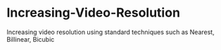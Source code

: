 # Increasing-Video-Resolution
Increasing video resolution using standard techniques such as Nearest, Billinear, Bicubic
